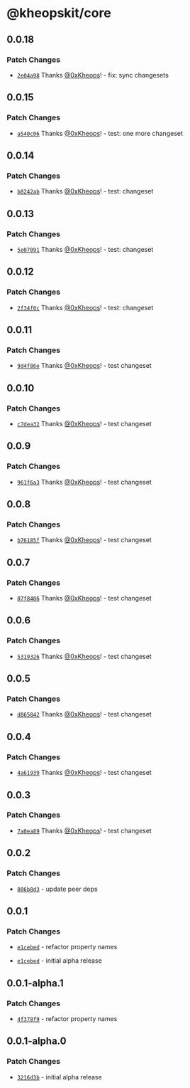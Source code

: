 # @kheopskit/core

## 0.0.18

### Patch Changes

- [`2e04a98`](https://github.com/kheopskit/kheopskit/commit/2e04a9893795e6aa43c942dee61443b4700c3294) Thanks [@0xKheops](https://github.com/0xKheops)! - fix: sync changesets

## 0.0.15

### Patch Changes

- [`a540c06`](https://github.com/kheopskit/kheopskit/commit/a540c06e90816656a1a21df3d95d0328bff78455) Thanks [@0xKheops](https://github.com/0xKheops)! - test: one more changeset

## 0.0.14

### Patch Changes

- [`b8242ab`](https://github.com/kheopskit/kheopskit/commit/b8242abd31a6512b16399dd44ca5e5d82f6c70bf) Thanks [@0xKheops](https://github.com/0xKheops)! - test: changeset

## 0.0.13

### Patch Changes

- [`5e07091`](https://github.com/kheopskit/kheopskit/commit/5e070910229cb9202f5d2f1869bfb16c5180d273) Thanks [@0xKheops](https://github.com/0xKheops)! - test: changeset

## 0.0.12

### Patch Changes

- [`2f34f0c`](https://github.com/kheopskit/kheopskit/commit/2f34f0c16c7866a4187b4474a45f93e2ad07f5c7) Thanks [@0xKheops](https://github.com/0xKheops)! - test: changeset

## 0.0.11

### Patch Changes

- [`9d4f86e`](https://github.com/kheopskit/kheopskit/commit/9d4f86e7632843fad089ce930b209aee9b9e2b41) Thanks [@0xKheops](https://github.com/0xKheops)! - test changeset

## 0.0.10

### Patch Changes

- [`c7dea32`](https://github.com/kheopskit/kheopskit/commit/c7dea32e2921716cef82b53e1960c3cdb4c8e5ae) Thanks [@0xKheops](https://github.com/0xKheops)! - test changeset

## 0.0.9

### Patch Changes

- [`961f6a3`](https://github.com/kheopskit/kheopskit/commit/961f6a371c73d4065e9157c95ca4d996012098e7) Thanks [@0xKheops](https://github.com/0xKheops)! - test changeset

## 0.0.8

### Patch Changes

- [`b76185f`](https://github.com/kheopskit/kheopskit/commit/b76185f99a78c5a82a8b9aead65b0708f17b0bd5) Thanks [@0xKheops](https://github.com/0xKheops)! - test changeset

## 0.0.7

### Patch Changes

- [`07f8406`](https://github.com/kheopskit/kheopskit/commit/07f8406d3f176e6a8b3b06fe16396bf2b6b1db88) Thanks [@0xKheops](https://github.com/0xKheops)! - test changeset

## 0.0.6

### Patch Changes

- [`5319326`](https://github.com/kheopskit/kheopskit/commit/53193262e80fec9e242986f818d7f7b53f92357a) Thanks [@0xKheops](https://github.com/0xKheops)! - test changeset

## 0.0.5

### Patch Changes

- [`d865842`](https://github.com/kheopskit/kheopskit/commit/d86584236e51730e82baaa9068604fa7e703e9c2) Thanks [@0xKheops](https://github.com/0xKheops)! - test changeset

## 0.0.4

### Patch Changes

- [`4a61939`](https://github.com/kheopskit/kheopskit/commit/4a61939b9a5c4ea6fb119a0427704a5fc684343e) Thanks [@0xKheops](https://github.com/0xKheops)! - test changeset

## 0.0.3

### Patch Changes

- [`7a0ea89`](https://github.com/kheopskit/kheopskit/commit/7a0ea890982570ae89934fead69d319fff46dd98) Thanks [@0xKheops](https://github.com/0xKheops)! - test changeset

## 0.0.2

### Patch Changes

- [`806b8d3`](https://github.com/kheopskit/kheopskit/commit/806b8d394ba7c2576c76d9de72a15d7927bcff9e) - update peer deps

## 0.0.1

### Patch Changes

- [`e1cebed`](https://github.com/kheopskit/kheopskit/commit/e1cebed92d303f041070e0ae146ee34d9eb717bd) - refactor property names

- [`e1cebed`](https://github.com/kheopskit/kheopskit/commit/e1cebed92d303f041070e0ae146ee34d9eb717bd) - initial alpha release

## 0.0.1-alpha.1

### Patch Changes

- [`4f378f9`](https://github.com/0xKheops/kheopskit-alpha/commit/4f378f9b61e555b7b66ef3bfaf107ab8e6ac62b1) - refactor property names

## 0.0.1-alpha.0

### Patch Changes

- [`3216d3b`](https://github.com/0xKheops/kheopskit-alpha/commit/3216d3b4ca1f2fadbebe9a4275e7b864ac89d222) - initial alpha release
